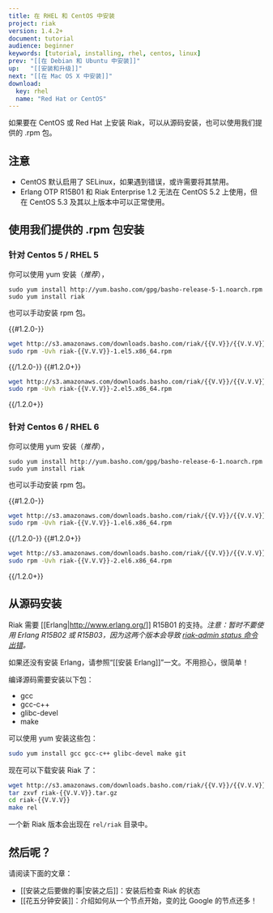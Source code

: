 ```yaml
---
title: 在 RHEL 和 CentOS 中安装
project: riak
version: 1.4.2+
document: tutorial
audience: beginner
keywords: [tutorial, installing, rhel, centos, linux]
prev: "[[在 Debian 和 Ubuntu 中安装]]"
up:   "[[安装和升级]]"
next: "[[在 Mac OS X 中安装]]"
download:
  key: rhel
  name: "Red Hat or CentOS"
---
```


如果要在 CentOS 或 Red Hat 上安装 Riak，可以从源码安装，也可以使用我们提供的 .rpm 包。

## 注意

* CentOS 默认启用了 SELinux，如果遇到错误，或许需要将其禁用。
* Erlang OTP R15B01 和 Riak Enterprise 1.2 无法在 CentOS 5.2 上使用，但在 CentOS 5.3 及其以上版本中可以正常使用。

## 使用我们提供的 .rpm 包安装

### 针对 Centos 5 / RHEL 5

你可以使用 yum 安装（*推荐*），

```
sudo yum install http://yum.basho.com/gpg/basho-release-5-1.noarch.rpm
sudo yum install riak
```

也可以手动安装 rpm 包。

{{#1.2.0-}}

```bash
wget http://s3.amazonaws.com/downloads.basho.com/riak/{{V.V}}/{{V.V.V}}/riak-{{V.V.V}}-1.el5.x86_64.rpm
sudo rpm -Uvh riak-{{V.V.V}}-1.el5.x86_64.rpm
```

{{/1.2.0-}}
{{#1.2.0+}}

```bash
wget http://s3.amazonaws.com/downloads.basho.com/riak/{{V.V}}/{{V.V.V}}/rhel/5/riak-{{V.V.V}}-2.el5.x86_64.rpm
sudo rpm -Uvh riak-{{V.V.V}}-2.el5.x86_64.rpm
```

{{/1.2.0+}}

### 针对 Centos 6 / RHEL 6

你可以使用 yum 安装（*推荐*），

```
sudo yum install http://yum.basho.com/gpg/basho-release-6-1.noarch.rpm
sudo yum install riak
```

也可以手动安装 rpm 包。

{{#1.2.0-}}

```bash
wget http://s3.amazonaws.com/downloads.basho.com/riak/{{V.V}}/{{V.V.V}}/riak-{{V.V.V}}-1.el6.x86_64.rpm
sudo rpm -Uvh riak-{{V.V.V}}-1.el6.x86_64.rpm
```

{{/1.2.0-}}
{{#1.2.0+}}

```bash
wget http://s3.amazonaws.com/downloads.basho.com/riak/{{V.V}}/{{V.V.V}}/rhel/6/riak-{{V.V.V}}-2.el6.x86_64.rpm
sudo rpm -Uvh riak-{{V.V.V}}-2.el6.x86_64.rpm
```

{{/1.2.0+}}

<a id="Installing-From-Source"></a>
## 从源码安装

Riak 需要 [[Erlang|http://www.erlang.org/]] R15B01 的支持。*注意：暂时不要使用 Erlang R15B02 或 R15B03，因为这两个版本会导致 [riak-admin status 命令出错](https://github.com/basho/riak/issues/227)。*

如果还没有安装 Erlang，请参照“[[安装 Erlang]]”一文。不用担心，很简单！

编译源码需要安装以下包：

* gcc
* gcc-c++
* glibc-devel
* make

可以使用 yum 安装这些包：

```bash
sudo yum install gcc gcc-c++ glibc-devel make git
```

现在可以下载安装 Riak 了：

```bash
wget http://s3.amazonaws.com/downloads.basho.com/riak/{{V.V}}/{{V.V.V}}/riak-{{V.V.V}}.tar.gz
tar zxvf riak-{{V.V.V}}.tar.gz
cd riak-{{V.V.V}}
make rel
```

一个新 Riak 版本会出现在 `rel/riak` 目录中。

## 然后呢？

请阅读下面的文章：

-   [[安装之后要做的事|安装之后]]：安装后检查 Riak 的状态
-   [[花五分钟安装]]：介绍如何从一个节点开始，变的比 Google 的节点还多！
